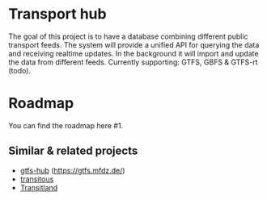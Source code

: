 # Transport hub

The goal of this project is to have a database combining different public transport feeds. The system will provide a unified API for querying the data and receiving realtime updates. In the background it will import and update the data from different feeds. Currently supporting: GTFS, GBFS & GTFS-rt (todo).

# Roadmap

You can find the roadmap here #1.

## Similar & related projects

- [gtfs-hub](https://github.com/mfdz/gtfs-hub) (https://gtfs.mfdz.de/)
- [transitous](https://github.com/public-transport/transitous/)
- [Transitland](https://www.transit.land/)
